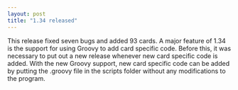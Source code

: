 ```yaml
---
layout: post
title: "1.34 released"
---
```



This release fixed seven bugs and added 93 cards. A major feature of 1.34 is
the support for using Groovy to add card specific code. Before this, it was
necessary to put out a new release whenever new card specific code is added.
With the new Groovy support, new card specific code can be added by putting the
.groovy file in the scripts folder without any modifications to the program.

